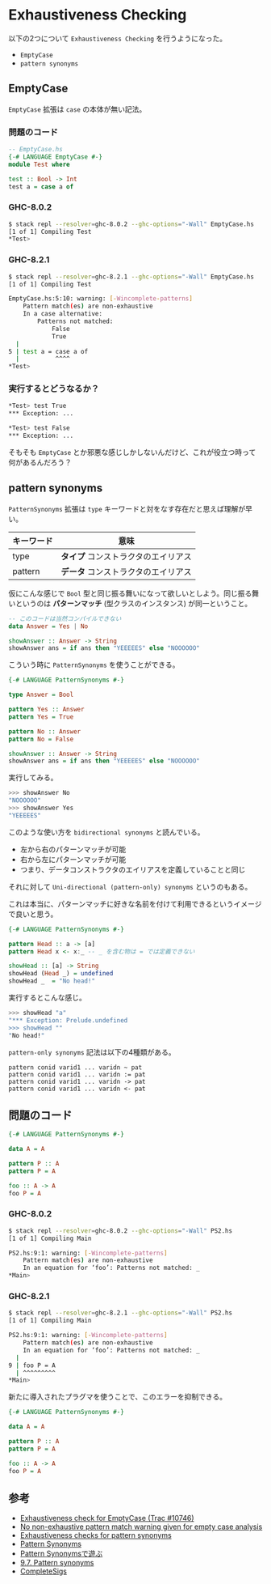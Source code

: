 # Exhaustiveness Checking

以下の2つについて `Exhaustiveness Checking` を行うようになった。
- `EmptyCase`
- `pattern synonyms`

## EmptyCase

`EmptyCase` 拡張は `case` の本体が無い記法。

### 問題のコード

```haskell
-- EmptyCase.hs
{-# LANGUAGE EmptyCase #-}
module Test where

test :: Bool -> Int
test a = case a of
```

### GHC-8.0.2

```bash
$ stack repl --resolver=ghc-8.0.2 --ghc-options="-Wall" EmptyCase.hs
[1 of 1] Compiling Test
*Test>
```

### GHC-8.2.1

```bash
$ stack repl --resolver=ghc-8.2.1 --ghc-options="-Wall" EmptyCase.hs
[1 of 1] Compiling Test

EmptyCase.hs:5:10: warning: [-Wincomplete-patterns]
    Pattern match(es) are non-exhaustive
    In a case alternative:
        Patterns not matched:
            False
            True
  |
5 | test a = case a of
  |          ^^^^
*Test>
```

### 実行するとどうなるか？

```bash
*Test> test True
*** Exception: ...

*Test> test False
*** Exception: ...
```

そもそも `EmptyCase` とか邪悪な感じしかしないんだけど、これが役立つ時って何があるんだろう？

## pattern synonyms

`PatternSynonyms` 拡張は `type` キーワードと対をなす存在だと思えば理解が早い。

キーワード | 意味
----|-----
type | **タイプ** コンストラクタのエイリアス
pattern | **データ** コンストラクタのエイリアス

仮にこんな感じで `Bool` 型と同じ振る舞いになって欲しいとしよう。同じ振る舞いというのは **パターンマッチ** (型クラスのインスタンス) が同一ということ。

```haskell
-- このコードは当然コンパイルできない
data Answer = Yes | No

showAnswer :: Answer -> String
showAnswer ans = if ans then "YEEEEES" else "NOOOOOO"
```

こういう時に `PatternSynonyms` を使うことができる。

```haskell
{-# LANGUAGE PatternSynonyms #-}

type Answer = Bool

pattern Yes :: Answer
pattern Yes = True

pattern No :: Answer
pattern No = False

showAnswer :: Answer -> String
showAnswer ans = if ans then "YEEEEES" else "NOOOOOO"
```

実行してみる。

```bash
>>> showAnswer No
"NOOOOOO"
>>> showAnswer Yes
"YEEEEES"
```

このような使い方を `bidirectional synonyms` と読んでいる。
 - 左から右のパターンマッチが可能
 - 右から左にパターンマッチが可能
 - つまり、データコンストラクタのエイリアスを定義していることと同じ


それに対して `Uni-directional (pattern-only) synonyms` というのもある。

これは本当に、パターンマッチに好きな名前を付けて利用できるというイメージで良いと思う。

```haskell
{-# LANGUAGE PatternSynonyms #-}

pattern Head :: a -> [a]
pattern Head x <- x:_ -- _ を含む物は = では定義できない

showHead :: [a] -> String
showHead (Head _) = undefined
showHead _  = "No head!"
```

実行するとこんな感じ。

```bash
>>> showHead "a"
"*** Exception: Prelude.undefined
>>> showHead ""
"No head!"
```

`pattern-only synonyms` 記法は以下の4種類がある。

```
pattern conid varid1 ... varidn ~ pat
pattern conid varid1 ... varidn := pat
pattern conid varid1 ... varidn -> pat
pattern conid varid1 ... varidn <- pat
```

## 問題のコード

```haskell
{-# LANGUAGE PatternSynonyms #-}

data A = A

pattern P :: A
pattern P = A

foo :: A -> A
foo P = A
```

### GHC-8.0.2

```bash
$ stack repl --resolver=ghc-8.0.2 --ghc-options="-Wall" PS2.hs
[1 of 1] Compiling Main

PS2.hs:9:1: warning: [-Wincomplete-patterns]
    Pattern match(es) are non-exhaustive
    In an equation for ‘foo’: Patterns not matched: _
*Main>
```

### GHC-8.2.1

```bash
$ stack repl --resolver=ghc-8.2.1 --ghc-options="-Wall" PS2.hs
[1 of 1] Compiling Main

PS2.hs:9:1: warning: [-Wincomplete-patterns]
    Pattern match(es) are non-exhaustive
    In an equation for ‘foo’: Patterns not matched: _
  |
9 | foo P = A
  | ^^^^^^^^^
*Main>
```

新たに導入されたプラグマを使うことで、このエラーを抑制できる。

```haskell
{-# LANGUAGE PatternSynonyms #-}

data A = A

pattern P :: A
pattern P = A

foo :: A -> A
foo P = A
```

## 参考
- [Exhaustiveness check for EmptyCase (Trac #10746)](https://phabricator.haskell.org/D2105)
- [No non-exhaustive pattern match warning given for empty case analysis](https://ghc.haskell.org/trac/ghc/ticket/10746)
- [Exhaustiveness checks for pattern synonyms](https://ghc.haskell.org/trac/ghc/ticket/8779)
- [Pattern Synonyms](https://ghc.haskell.org/trac/ghc/wiki/PatternSynonyms)
- [Pattern Synonymsで遊ぶ](https://qiita.com/as_capabl/items/d2eb781478e26411a44c)
- [9.7. Pattern synonyms](https://downloads.haskell.org/~ghc/latest/docs/html/users_guide/glasgow_exts.html#ghc-flag--XPatternSynonyms)
- [CompleteSigs](https://ghc.haskell.org/trac/ghc/wiki/PatternSynonyms/CompleteSigs)
